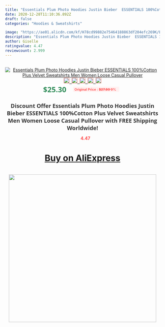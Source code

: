 ```yaml
---
title: "Essentials Plum Photo Hoodies Justin Bieber  ESSENTIALS 100%Cotton Plus Velvet Sweatshirts Men Women Loose Casual Pullover"
date: 2020-12-28T11:10:36.892Z
draft: false
categories: "Hoodies & Sweatshirts"

image: "https://ae01.alicdn.com/kf/H78cd99882e75464188863df204efc269K/Essentials-Plum-Photo-Hoodies-Justin-Bieber-ESSENTIALS-100-Cotton-Plus-Velvet-Sweatshirts-Men-Women-Loose-Casual.jpg"
description: "Essentials Plum Photo Hoodies Justin Bieber  ESSENTIALS 100%Cotton Plus Velvet Sweatshirts Men Women Loose Casual Pullover"
author: Giselle
ratingvalue: 4.47
reviewcount: 2.999
---
```

<br>
<div style="text-align: center;">
<a href="https://s.click.aliexpress.com/e/_AMYJa9" target="_blank" rel="nofollow noopener noreferrer"><img alt="Essentials Plum Photo Hoodies Justin Bieber  ESSENTIALS 100%Cotton Plus Velvet Sweatshirts Men Women Loose Casual Pullover" class="magnifier-image" src="https://ae01.alicdn.com/kf/H78cd99882e75464188863df204efc269K/Essentials-Plum-Photo-Hoodies-Justin-Bieber-ESSENTIALS-100-Cotton-Plus-Velvet-Sweatshirts-Men-Women-Loose-Casual.jpg_640x640.jpg">
<br>
<img style="border:1px solid salmon" src="https://ae01.alicdn.com/kf/H78cd99882e75464188863df204efc269K/Essentials-Plum-Photo-Hoodies-Justin-Bieber-ESSENTIALS-100-Cotton-Plus-Velvet-Sweatshirts-Men-Women-Loose-Casual.jpg_120x120.jpg">&nbsp;&nbsp;<img style="border:1px solid salmon" src="https://ae01.alicdn.com/kf/H8de623795ef142cd9f3c6961f2f9272bN/Essentials-Plum-Photo-Hoodies-Justin-Bieber-ESSENTIALS-100-Cotton-Plus-Velvet-Sweatshirts-Men-Women-Loose-Casual.jpg_120x120.jpg">&nbsp;&nbsp;<img style="border:1px solid salmon" src="https://ae01.alicdn.com/kf/Hb2ad25845b0045e38005d961b7a6aa07c/Essentials-Plum-Photo-Hoodies-Justin-Bieber-ESSENTIALS-100-Cotton-Plus-Velvet-Sweatshirts-Men-Women-Loose-Casual.jpg_120x120.jpg">&nbsp;&nbsp;<img style="border:1px solid salmon" src="https://ae01.alicdn.com/kf/H9819455442504a5ca2a274ba2533ee21Z/Essentials-Plum-Photo-Hoodies-Justin-Bieber-ESSENTIALS-100-Cotton-Plus-Velvet-Sweatshirts-Men-Women-Loose-Casual.jpg_120x120.jpg">&nbsp;&nbsp;<img style="border:1px solid salmon" src="https://ae01.alicdn.com/kf/H23a2f0a0cad34ded93807cf1704dbd4be/Essentials-Plum-Photo-Hoodies-Justin-Bieber-ESSENTIALS-100-Cotton-Plus-Velvet-Sweatshirts-Men-Women-Loose-Casual.jpg_120x120.jpg"></a></div><br0>
<div style="text-align: center;"><span style="background-color: white; border: 0px; box-sizing: border-box; color: seagreen; display: inline-block; font-family: &quot;open sans&quot; , &quot;arial&quot; , &quot;helvetica&quot; , sans-serif , &quot;heiti&quot;; font-size: 24px; font-stretch: inherit; font-weight: 700; line-height: inherit; margin: 0px 10px 0px 0px; padding: 0px; vertical-align: middle;">$25.30 </span>
<span style="background: rgb(255 , 241 , 241); border-radius: 3px; border: 0px; box-sizing: border-box; color: #ff4747; display: inline-block; font-family: inherit; font-size: 12px; font-stretch: inherit; font-style: inherit; font-variant: inherit; font-weight: 600; line-height: inherit; margin: 0px; padding: 2px 5px; transform: scale(0.9); vertical-align: middle;">Original Price : <b style="text-decoration: line-through;">$27.80 </b> 9%&nbsp;&nbsp;</span></div>
<h1 style="color: #333333; display: inline-block; font-family: &quot;open sans&quot; , &quot;arial&quot; , &quot;helvetica&quot; , sans-serif , &quot;heiti&quot;; font-size: 18px; font-stretch: inherit; font-weight: 700; text-align: center;">Discount Offer Essentials Plum Photo Hoodies Justin Bieber  ESSENTIALS 100%Cotton Plus Velvet Sweatshirts Men Women Loose Casual Pullover with FREE Shipping Worldwide!</h1>
<div style="color: #ff4747; text-align: center;">
<img src="https://4.bp.blogspot.com/-M0ZcTcb-5uY/XleCXlxnR4I/AAAAAAAAAEc/OrjgMkXV1oMQFaCRZj5HQwOCBcu3w1FegCPcBGAYYCw/s1600/star.png" style="height: 15px;">&nbsp;<b>4.47</b></div>
<div class="button_cont" align="center"><a class="buynow_a" href="https://s.click.aliexpress.com/e/_AMYJa9" target="_blank" rel="nofollow noopener noreferrer"><H1>Buy on AliExpress</H1></a></div><br>
<div class="separator" style="clear: both; text-align: center;">
<img src="https://lh3.googleusercontent.com/-pTy5HemUv9M/XlePHvY0dAI/AAAAAAAAAE4/0nX5iRUoIWY8eMW9Dpxeirr157OZliDIgCLcBGAsYHQ/s1600/badge.gif" width="480">
</div>
